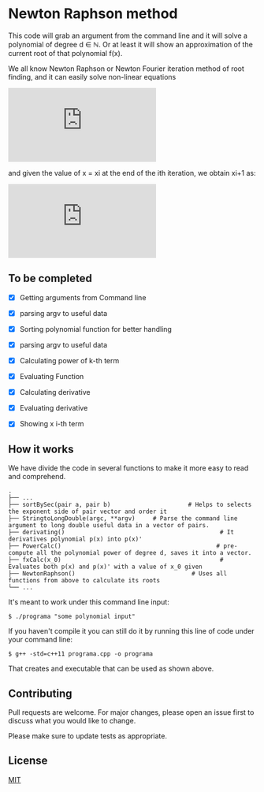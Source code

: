 # Newton Raphson method

This code will grab an argument from the command line and it will solve a polynomial of degree d ∈ ℕ. Or at least it will
 show an approximation of the current root of that polynomial f(x).
 
We all know Newton Raphson or Newton Fourier iteration method of root finding, and it can easily solve non-linear equations



![equation](https://latex.codecogs.com/png.latex?x_1%20%3D%20x_0%20-%20%5Cfrac%7Bf%28x_0%29%7D%7Bf%27%28x_0%29%7D)



and given the value of x = xi at the end of the ith iteration, we obtain xi+1 as: 


![equation](https://latex.codecogs.com/png.latex?x_%7Bi&plus;1%7D%20%3D%20x_i%20-%20%5Cfrac%7Bf%28x_i%29%7D%7Bf%27%28x_i%29%7D)

## To be completed

- [x] Getting arguments from Command line
- [x] parsing argv to useful data 
- [x] Sorting polynomial function for better handling
- [x] parsing argv to useful data 
- [x] Calculating power of k-th term
- [x] Evaluating Function
- [x] Calculating derivative
- [x] Evaluating derivative
- [x] Showing x i-th term
 

## How it works
We have divide the code in several functions to make it more easy to read and comprehend. 

    .
    ├── ...
    ├── sortBySec(pair a, pair b)                      # Helps to selects the exponent side of pair vector and order it
    ├── StringtoLongDouble(argc, **argv)     # Parse the command line argument to long double useful data in a vector of pairs.
    ├── derivating()                                            # It derivatives polynomial p(x) into p(x)'
    ├── PowerCalc()                                            # pre-compute all the polynomial power of degree d, saves it into a vector.
    ├── fxCalc(x_0)                                             # Evaluates both p(x) and p(x)' with a value of x_0 given
    ├── NewtonRaphson()                                 # Uses all functions from above to calculate its roots
    └── ...

It's meant to work under this command line input: 

```
$ ./programa "some polynomial input"
```

If you haven't compile it you can still do it by running this line of code under your command line:

```
$ g++ -std=c++11 programa.cpp -o programa
```
 That creates and executable that can be used as shown above.


## Contributing
Pull requests are welcome. For major changes, please open an issue first to discuss what you would like to change.

Please make sure to update tests as appropriate.

## License
[MIT](https://choosealicense.com/licenses/mit/)